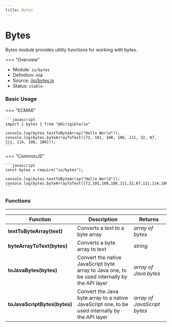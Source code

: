 ```yaml
---
title: Bytes
---
```


Bytes
===

Bytes module provides utility functions for working with bytes.

=== "Overview"
- Module: `io/bytes`
- Definition: n/a
- Source: [/io/bytes.js](https://github.com/eclipse/dirigible/blob/master/components/api-io/src/main/resources/META-INF/dirigible/io/bytes.js)
- Status: `stable`


### Basic Usage

=== "ECMA6"

    ```javascript
    import { bytes } from "@dirigible/io"

    console.log(bytes.textToByteArray("Hello World"));
    console.log(bytes.byteArrayToText([72, 101, 108, 108, 111, 32, 87, 111, 114, 108, 100]));
    ```

=== "CommonJS"

    ```javascript
    const bytes = require("io/bytes");

    console.log(bytes.textToByteArray("Hello World"));
    console.log(bytes.byteArrayToText([72,101,108,108,111,32,87,111,114,108,100]));
    ```

### Functions

---

Function     | Description | Returns
------------ | ----------- | --------
**textToByteArray(text)**   | Converts a text to a byte array | *array of bytes*
**byteArrayToText(bytes)**   | Converts a byte array to text | *string*
**toJavaBytes(bytes)**   | Convert the native JavaScript byte array to Java one, to be used internally by the API layer | *array of Java bytes*
**toJavaScriptBytes(bytes)**   | Convert the Java byte array to a native JavaScript one, to be used internally by the API layer | *array of JavaScript bytes*
